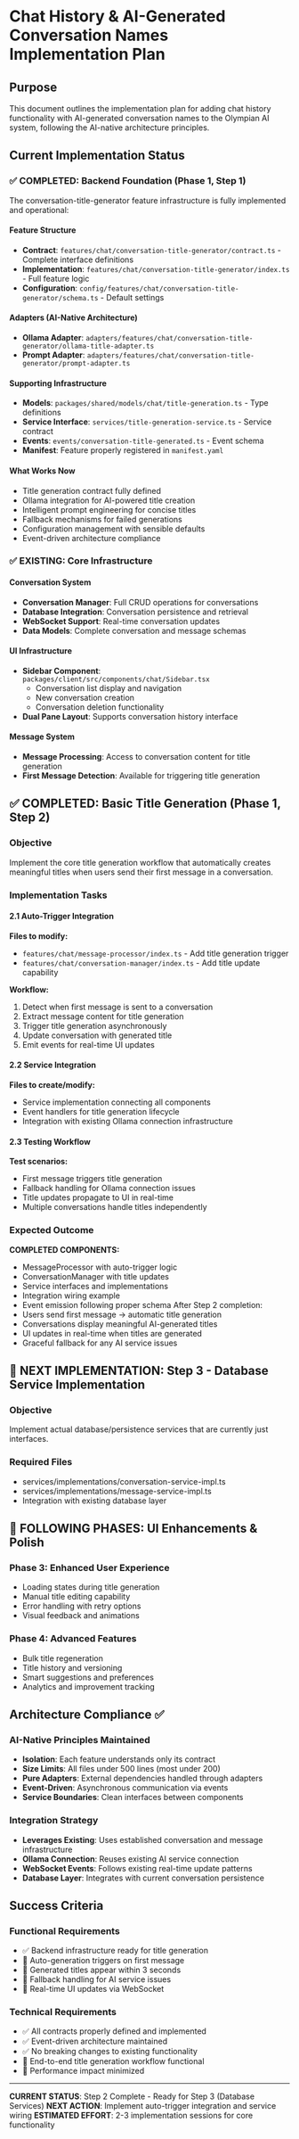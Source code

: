 # Chat History & AI-Generated Conversation Names Implementation Plan

## Purpose
This document outlines the implementation plan for adding chat history functionality with AI-generated conversation names to the Olympian AI system, following the AI-native architecture principles.

## Current Implementation Status

### ✅ COMPLETED: Backend Foundation (Phase 1, Step 1)

The conversation-title-generator feature infrastructure is fully implemented and operational:

#### Feature Structure
- **Contract**: `features/chat/conversation-title-generator/contract.ts` - Complete interface definitions
- **Implementation**: `features/chat/conversation-title-generator/index.ts` - Full feature logic
- **Configuration**: `config/features/chat/conversation-title-generator/schema.ts` - Default settings

#### Adapters (AI-Native Architecture)
- **Ollama Adapter**: `adapters/features/chat/conversation-title-generator/ollama-title-adapter.ts`
- **Prompt Adapter**: `adapters/features/chat/conversation-title-generator/prompt-adapter.ts`

#### Supporting Infrastructure
- **Models**: `packages/shared/models/chat/title-generation.ts` - Type definitions
- **Service Interface**: `services/title-generation-service.ts` - Service contract
- **Events**: `events/conversation-title-generated.ts` - Event schema
- **Manifest**: Feature properly registered in `manifest.yaml`

#### What Works Now
- Title generation contract fully defined
- Ollama integration for AI-powered title creation
- Intelligent prompt engineering for concise titles
- Fallback mechanisms for failed generations
- Configuration management with sensible defaults
- Event-driven architecture compliance

### ✅ EXISTING: Core Infrastructure

#### Conversation System
- **Conversation Manager**: Full CRUD operations for conversations
- **Database Integration**: Conversation persistence and retrieval
- **WebSocket Support**: Real-time conversation updates
- **Data Models**: Complete conversation and message schemas

#### UI Infrastructure  
- **Sidebar Component**: `packages/client/src/components/chat/Sidebar.tsx`
  - Conversation list display and navigation
  - New conversation creation
  - Conversation deletion functionality
- **Dual Pane Layout**: Supports conversation history interface

#### Message System
- **Message Processing**: Access to conversation content for title generation
- **First Message Detection**: Available for triggering title generation

## ✅ COMPLETED: Basic Title Generation (Phase 1, Step 2)

### Objective
Implement the core title generation workflow that automatically creates meaningful titles when users send their first message in a conversation.

### Implementation Tasks

#### 2.1 Auto-Trigger Integration
**Files to modify:**
- `features/chat/message-processor/index.ts` - Add title generation trigger
- `features/chat/conversation-manager/index.ts` - Add title update capability

**Workflow:**
1. Detect when first message is sent to a conversation
2. Extract message content for title generation
3. Trigger title generation asynchronously
4. Update conversation with generated title
5. Emit events for real-time UI updates

#### 2.2 Service Integration
**Files to create/modify:**
- Service implementation connecting all components
- Event handlers for title generation lifecycle
- Integration with existing Ollama connection infrastructure

#### 2.3 Testing Workflow
**Test scenarios:**
- First message triggers title generation
- Fallback handling for Ollama connection issues
- Title updates propagate to UI in real-time
- Multiple conversations handle titles independently

### Expected Outcome

**COMPLETED COMPONENTS:**
- MessageProcessor with auto-trigger logic
- ConversationManager with title updates
- Service interfaces and implementations
- Integration wiring example
- Event emission following proper schema
After Step 2 completion:
- Users send first message → automatic title generation
- Conversations display meaningful AI-generated titles
- UI updates in real-time when titles are generated
- Graceful fallback for any AI service issues

## 🚧 NEXT IMPLEMENTATION: Step 3 - Database Service Implementation

### Objective
Implement actual database/persistence services that are currently just interfaces.

### Required Files
- services/implementations/conversation-service-impl.ts
- services/implementations/message-service-impl.ts
- Integration with existing database layer

## 🔄 FOLLOWING PHASES: UI Enhancements & Polish

### Phase 3: Enhanced User Experience
- Loading states during title generation
- Manual title editing capability
- Error handling with retry options
- Visual feedback and animations

### Phase 4: Advanced Features
- Bulk title regeneration
- Title history and versioning
- Smart suggestions and preferences
- Analytics and improvement tracking

## Architecture Compliance ✅

### AI-Native Principles Maintained
- **Isolation**: Each feature understands only its contract
- **Size Limits**: All files under 500 lines (most under 200)
- **Pure Adapters**: External dependencies handled through adapters
- **Event-Driven**: Asynchronous communication via events
- **Service Boundaries**: Clean interfaces between components

### Integration Strategy
- **Leverages Existing**: Uses established conversation and message infrastructure
- **Ollama Connection**: Reuses existing AI service connection
- **WebSocket Events**: Follows existing real-time update patterns
- **Database Layer**: Integrates with current conversation persistence

## Success Criteria

### Functional Requirements
- ✅ Backend infrastructure ready for title generation
- 🔲 Auto-generation triggers on first message
- 🔲 Generated titles appear within 3 seconds
- 🔲 Fallback handling for AI service issues
- 🔲 Real-time UI updates via WebSocket

### Technical Requirements
- ✅ All contracts properly defined and implemented
- ✅ Event-driven architecture maintained
- ✅ No breaking changes to existing functionality
- 🔲 End-to-end title generation workflow functional
- 🔲 Performance impact minimized

---

**CURRENT STATUS**: Step 2 Complete - Ready for Step 3 (Database Services)
**NEXT ACTION**: Implement auto-trigger integration and service wiring
**ESTIMATED EFFORT**: 2-3 implementation sessions for core functionality
